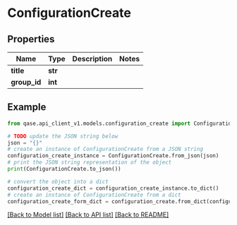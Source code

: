 # ConfigurationCreate


## Properties

Name | Type | Description | Notes
------------ | ------------- | ------------- | -------------
**title** | **str** |  | 
**group_id** | **int** |  | 

## Example

```python
from qase.api_client_v1.models.configuration_create import ConfigurationCreate

# TODO update the JSON string below
json = "{}"
# create an instance of ConfigurationCreate from a JSON string
configuration_create_instance = ConfigurationCreate.from_json(json)
# print the JSON string representation of the object
print(ConfigurationCreate.to_json())

# convert the object into a dict
configuration_create_dict = configuration_create_instance.to_dict()
# create an instance of ConfigurationCreate from a dict
configuration_create_form_dict = configuration_create.from_dict(configuration_create_dict)
```
[[Back to Model list]](../README.md#documentation-for-models) [[Back to API list]](../README.md#documentation-for-api-endpoints) [[Back to README]](../README.md)


